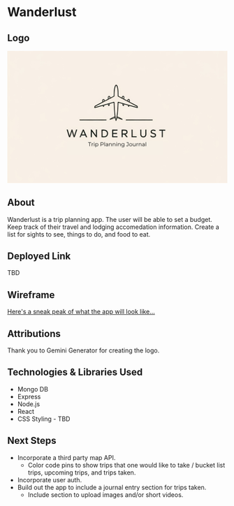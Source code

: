 # Wanderlust

## Logo

![Wanderlust Logo](./public/images/Trip%20Planning%20Journal.png)

## About

Wanderlust is a trip planning app. The user will be able to set a budget. Keep track of their travel and lodging accomedation information. Create a list for sights to see, things to do, and food to eat.

## Deployed Link

TBD

## Wireframe

[Here's a sneak peak of what the app will look like...](https://www.figma.com/design/sR7bEeI56CM74NfEa3B0ys/Wanderlust?node-id=0-1&t=CEXednMG5GKpGF0T-1)

## Attributions

Thank you to Gemini Generator for creating the logo.

## Technologies & Libraries Used

- Mongo DB
- Express
- Node.js
- React
- CSS Styling - TBD

## Next Steps

- Incorporate a third party map API.
  - Color code pins to show trips that one would like to take / bucket list trips, upcoming trips, and trips taken.
- Incorporate user auth.
- Build out the app to include a journal entry section for trips taken.
  - Include section to upload images and/or short videos.
